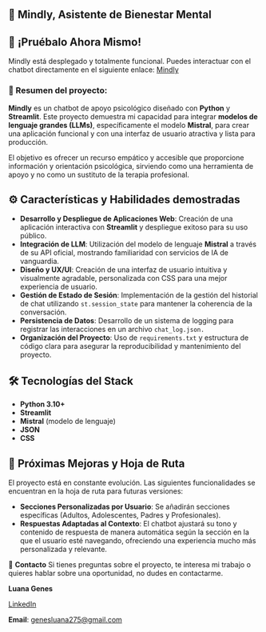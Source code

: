 ## 🧠 Mindly, Asistente de Bienestar Mental
## 🚀 ¡Pruébalo Ahora Mismo!
Mindly está desplegado y totalmente funcional. Puedes interactuar con el chatbot directamente en el siguiente enlace:
[Mindly](https://mindly-ia.streamlit.app/)
### 🎯 Resumen del proyecto:
**Mindly** es un chatbot de apoyo psicológico diseñado con **Python** y **Streamlit**. Este proyecto demuestra mi capacidad para integrar **modelos de lenguaje grandes (LLMs)**, específicamente el modelo **Mistral**, para crear una aplicación funcional y con una interfaz de usuario atractiva y lista para producción.

El objetivo es ofrecer un recurso empático y accesible que proporcione información y orientación psicológica, sirviendo como una herramienta de apoyo y no como un sustituto de la terapia profesional.
## ⚙️ Características y Habilidades demostradas
- **Desarrollo y Despliegue de Aplicaciones Web**: Creación de una aplicación interactiva con **Streamlit** y despliegue exitoso para su uso público.
- **Integración de LLM**: Utilización del modelo de lenguaje **Mistral** a través de su API oficial, mostrando familiaridad con servicios de IA de vanguardia.
- **Diseño y UX/UI**: Creación de una interfaz de usuario intuitiva y visualmente agradable, personalizada con CSS para una mejor experiencia de usuario.
- **Gestión de Estado de Sesión**: Implementación de la gestión del historial de chat utilizando `st.session_state` para mantener la coherencia de la conversación.
- **Persistencia de Datos**: Desarrollo de un sistema de logging para registrar las interacciones en un archivo `chat_log.json.`
- **Organización del Proyecto**: Uso de `requirements.txt` y estructura de código clara para asegurar la reproducibilidad y mantenimiento del proyecto.
## 🛠️ Tecnologías del Stack
- **Python 3.10+**
- **Streamlit**
- **Mistral** (modelo de lenguaje)
- **JSON**
- **CSS**

## 🔮 Próximas Mejoras y Hoja de Ruta
El proyecto está en constante evolución. Las siguientes funcionalidades se encuentran en la hoja de ruta para futuras versiones:

- **Secciones Personalizadas por Usuario**: Se añadirán secciones específicas (Adultos, Adolescentes, Padres y Profesionales).
- **Respuestas Adaptadas al Contexto**: El chatbot ajustará su tono y contenido de respuesta de manera automática según la sección en la que el usuario esté navegando, ofreciendo una experiencia mucho más personalizada y relevante.

🤝 **Contacto**
Si tienes preguntas sobre el proyecto, te interesa mi trabajo o quieres hablar sobre una oportunidad, no dudes en contactarme.

**Luana Genes**

[LinkedIn](https://www.linkedin.com/in/luana-genes-b55595337)

**Email**: genesluana275@gmail.com
